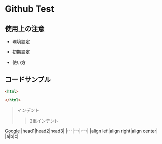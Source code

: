 # Github Test

## 使用上の注意

- 環境設定

- 初期設定

- 使い方

## コードサンプル

~~~html
<html>

</html>
~~~

> インデント
>> 2重インデント

[Google](https://www.google.co.jp)
|head1|head2|head3|
|:--|--:|:--:|
|align left|align right|align center|
|a|b|c|